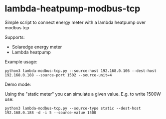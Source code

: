 # lambda-heatpump-modbus-tcp
Simple script to connect energy meter with a lambda heatpump over modbus tcp

Supports:

- Solaredge energy meter
- Lambda heatpump

Example usage:

```
python3 lambda-modbus-tcp.py --source-host 192.168.0.106 --dest-host 192.168.0.188 --source-port 1502 --source-unit=4
```

Demo mode:

Using the "static meter" you can simulate a given value. E.g. to write 1500W use:

```
python3 lambda-modbus-tcp.py --source-type static --dest-host 192.168.0.188 -d -i 5 --source-value 1500
```

